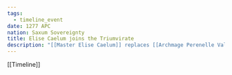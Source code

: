 ```yaml
---
tags:
  - timeline_event
date: 1277 APC
nation: Saxum Sovereignty
title: Elise Caelum joins the Triumvirate
description: "[[Master Elise Caelum]] replaces [[Archmage Perenelle Valtoria]] on [[The Saxum Triumvirate]]."
---
```

[[Timeline]]